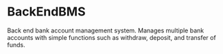 # BackEndBMS
Back end bank account management system. Manages multiple bank accounts with simple functions such as withdraw, deposit, and transfer of funds.
